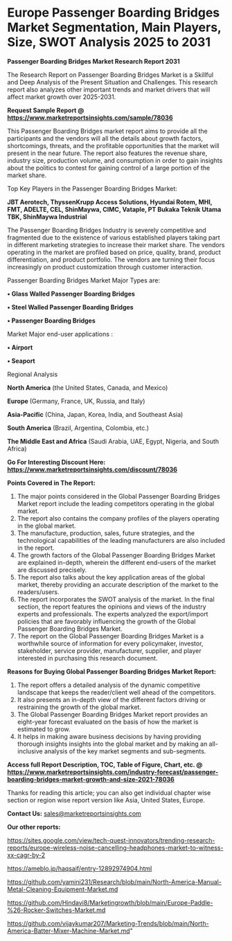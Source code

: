 # Europe Passenger Boarding Bridges Market Segmentation, Main Players, Size, SWOT Analysis 2025 to 2031

<strong>Passenger Boarding Bridges Market Research Report 2031</strong>

The Research Report on Passenger Boarding Bridges Market is a Skillful and Deep Analysis of the Present Situation and Challenges. This research report also analyzes other important trends and market drivers that will affect market growth over 2025-2031.

<strong>Request Sample Report @ <a href=https://www.marketreportsinsights.com/sample/78036>https://www.marketreportsinsights.com/sample/78036</a></strong>

This Passenger Boarding Bridges market report aims to provide all the participants and the vendors will all the details about growth factors, shortcomings, threats, and the profitable opportunities that the market will present in the near future. The report also features the revenue share, industry size, production volume, and consumption in order to gain insights about the politics to contest for gaining control of a large portion of the market share.

Top Key Players in the Passenger Boarding Bridges Market:

<strong>JBT Aerotech, ThyssenKrupp Access Solutions, Hyundai Rotem, MHI, FMT, ADELTE, CEL, ShinMaywa, CIMC, Vataple, PT Bukaka Teknik Utama TBK, ShinMaywa Industrial</strong>

The Passenger Boarding Bridges Industry is severely competitive and fragmented due to the existence of various established players taking part in different marketing strategies to increase their market share. The vendors operating in the market are profiled based on price, quality, brand, product differentiation, and product portfolio. The vendors are turning their focus increasingly on product customization through customer interaction.

Passenger Boarding Bridges Market Major Types are:

<strong>• Glass Walled Passenger Boarding Bridges

• Steel Walled Passenger Boarding Bridges

• Passenger Boarding Bridges</strong>

Market Major end-user applications :

<strong>• Airport

• Seaport</strong>

Regional Analysis

</u><strong><b>North America</b></strong> (the United States, Canada, and Mexico)

<strong><b>Europe </b></strong>(Germany, France, UK, Russia, and Italy)

<strong><b>Asia-Pacific</b></strong> (China, Japan, Korea, India, and Southeast Asia)

<strong><b>South America</b></strong> (Brazil, Argentina, Colombia, etc.)

<strong><b>The Middle East and Africa</b></strong> (Saudi Arabia, UAE, Egypt, Nigeria, and South Africa)

<strong>Go For Interesting Discount Here: <a href=https://www.marketreportsinsights.com/discount/78036>https://www.marketreportsinsights.com/discount/78036</a></strong>

<strong>Points Covered in The Report:</strong>
<ol>
  <li>The major points considered in the Global Passenger Boarding Bridges Market report include the leading competitors operating in the global market.</li>
  <li>The report also contains the company profiles of the players operating in the global market.</li>
  <li>The manufacture, production, sales, future strategies, and the technological capabilities of the leading manufacturers are also included in the report.</li>
  <li>The growth factors of the Global Passenger Boarding Bridges Market are explained in-depth, wherein the different end-users of the market are discussed precisely.</li>
  <li>The report also talks about the key application areas of the global market, thereby providing an accurate description of the market to the readers/users.</li>
  <li>The report incorporates the SWOT analysis of the market. In the final section, the report features the opinions and views of the industry experts and professionals. The experts analyzed the export/import policies that are favorably influencing the growth of the Global Passenger Boarding Bridges Market.</li>
  <li>The report on the Global Passenger Boarding Bridges Market is a worthwhile source of information for every policymaker, investor, stakeholder, service provider, manufacturer, supplier, and player interested in purchasing this research document.</li>
</ol>
<strong>Reasons for Buying Global Passenger Boarding Bridges Market Report:</strong>

<ol>
  <li>The report offers a detailed analysis of the dynamic competitive landscape that keeps the reader/client well ahead of the competitors.</li>
  <li>It also presents an in-depth view of the different factors driving or restraining the growth of the global market.</li>
  <li>The Global Passenger Boarding Bridges Market report provides an eight-year forecast evaluated on the basis of how the market is estimated to grow.</li>
  <li>It helps in making aware business decisions by having providing thorough insights insights into the global market and by making an all-inclusive analysis of the key market segments and sub-segments.</li>
</ol>
<strong>Access full Report Description, TOC, Table of Figure, Chart, etc. @ <a href=https://www.marketreportsinsights.com/industry-forecast/passenger-boarding-bridges-market-growth-and-size-2021-78036>https://www.marketreportsinsights.com/industry-forecast/passenger-boarding-bridges-market-growth-and-size-2021-78036</a></strong>


Thanks for reading this article; you can also get individual chapter wise section or region wise report version like Asia, United States, Europe.

<strong>Contact Us:</strong>
sales@marketreportsinsights.com

<strong>Our other reports:</strong>

<a href=https://sites.google.com/view/tech-quest-innovators/trending-research-reports/europe-wireless-noise-cancelling-headphones-market-to-witness-xx-cagr-by-2>https://sites.google.com/view/tech-quest-innovators/trending-research-reports/europe-wireless-noise-cancelling-headphones-market-to-witness-xx-cagr-by-2</a>

<a href=https://ameblo.jp/haqsaif/entry-12892974904.html>https://ameblo.jp/haqsaif/entry-12892974904.html</a>

<a href=https://github.com/yamini231/Research/blob/main/North-America-Manual-Metal-Cleaning-Equipment-Market.md>https://github.com/yamini231/Research/blob/main/North-America-Manual-Metal-Cleaning-Equipment-Market.md</a>

<a href=https://github.com/Hindavi8/Marketingrowth/blob/main/Europe-Paddle-%26-Rocker-Switches-Market.md>https://github.com/Hindavi8/Marketingrowth/blob/main/Europe-Paddle-%26-Rocker-Switches-Market.md</a>

<a href=https://github.com/vijaykumar207/Marketing-Trends/blob/main/North-America-Batter-Mixer-Machine-Market.md>https://github.com/vijaykumar207/Marketing-Trends/blob/main/North-America-Batter-Mixer-Machine-Market.md</a>"
